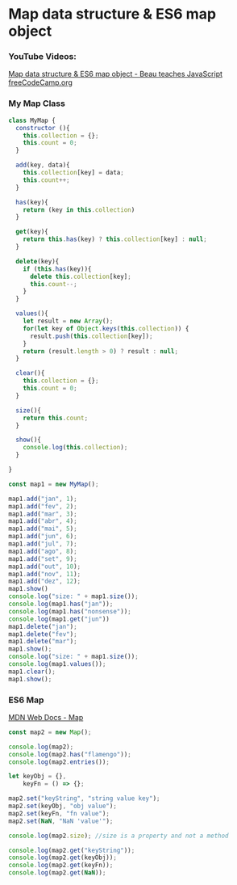 # Map data structure & ES6 map object

### YouTube Videos:

[Map data structure & ES6 map object - Beau teaches JavaScript freeCodeCamp.org](https://www.youtube.com/watch?v=_1BPrCHcjhs)

### My Map Class

```JavaScript
class MyMap {
  constructor (){
    this.collection = {};
    this.count = 0;
  }

  add(key, data){
    this.collection[key] = data;
    this.count++;
  }

  has(key){
    return (key in this.collection)
  }

  get(key){
    return this.has(key) ? this.collection[key] : null;
  }

  delete(key){
    if (this.has(key)){
      delete this.collection[key];
      this.count--;
    }
  }

  values(){
    let result = new Array();
    for(let key of Object.keys(this.collection)) {
      result.push(this.collection[key]);
    }
    return (result.length > 0) ? result : null;
  }

  clear(){
    this.collection = {};
    this.count = 0;
  }

  size(){
    return this.count;
  }

  show(){
    console.log(this.collection);
  }

}

const map1 = new MyMap();

map1.add("jan", 1);
map1.add("fev", 2);
map1.add("mar", 3);
map1.add("abr", 4);
map1.add("mai", 5);
map1.add("jun", 6);
map1.add("jul", 7);
map1.add("ago", 8);
map1.add("set", 9);
map1.add("out", 10);
map1.add("nov", 11);
map1.add("dez", 12);
map1.show()
console.log("size: " + map1.size());
console.log(map1.has("jan"));
console.log(map1.has("nonsense"));
console.log(map1.get("jun"))
map1.delete("jan");
map1.delete("fev");
map1.delete("mar");
map1.show();
console.log("size: " + map1.size());
console.log(map1.values());
map1.clear();
map1.show();
```

### ES6 Map

[MDN Web Docs - Map](https://developer.mozilla.org/en-US/docs/Web/JavaScript/Reference/Global_Objects/Map)

```JavaScript
const map2 = new Map();

console.log(map2);
console.log(map2.has("flamengo"));
console.log(map2.entries());

let keyObj = {},
    keyFn = () => {};

map2.set("keyString", "string value key");
map2.set(keyObj, "obj value");
map2.set(keyFn, "fn value");
map2.set(NaN, "NaN 'value'");

console.log(map2.size); //size is a property and not a method

console.log(map2.get("keyString"));
console.log(map2.get(keyObj));
console.log(map2.get(keyFn));
console.log(map2.get(NaN));
```
